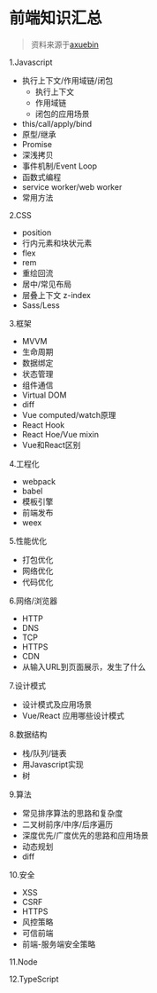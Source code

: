 # 前端知识汇总

> 资料来源于<a href="https://juejin.cn/post/6844904116339261447" target="_blank">axuebin</a>

1.Javascript
   - 执行上下文/作用域链/闭包
     - 执行上下文
     - 作用域链
     - 闭包的应用场景
   - this/call/apply/bind
   - 原型/继承
   - Promise
   - 深浅拷贝
   - 事件机制/Event Loop
   - 函数式编程
   - service worker/web worker
   - 常用方法

2.CSS
   - position
   - 行内元素和块状元素
   - flex
   - rem
   - 重绘回流
   - 居中/常见布局
   - 层叠上下文 z-index
   - Sass/Less

3.框架
   - MVVM
   - 生命周期
   - 数据绑定
   - 状态管理
   - 组件通信
   - Virtual DOM
   - diff
   - Vue computed/watch原理
   - React Hook
   - React Hoe/Vue mixin
   - Vue和React区别

4.工程化
   - webpack
   - babel
   - 模板引擎
   - 前端发布
   - weex

5.性能优化
   - 打包优化
   - 网络优化
   - 代码优化

6.网络/浏览器
   - HTTP
   - DNS
   - TCP
   - HTTPS
   - CDN
   - 从输入URL到页面展示，发生了什么
   
7.设计模式
   - 设计模式及应用场景
   - Vue/React 应用哪些设计模式
   
8.数据结构
   - 栈/队列/链表
   - 用Javascript实现
   - 树
   
9.算法
   - 常见排序算法的思路和复杂度
   - 二叉树前序/中序/后序遍历
   - 深度优先/广度优先的思路和应用场景
   - 动态规划
   - diff
   
10.安全
   - XSS
   - CSRF
   - HTTPS
   - 风控策略
   - 可信前端
   - 前端-服务端安全策略
   
11.Node

12.TypeScript
